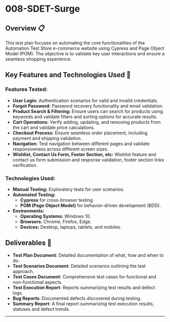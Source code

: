 # 008-SDET-Surge

## Overview 📋

This test plan focuses on automating the core functionalities of the Automation Test Store e-commerce website using Cypress and Page Object Model (POM). The objective is to validate key user interactions and ensure a seamless shopping experience.

## Key Features and Technologies Used 🚀

### Features Tested:
- **User Login:** Authentication scenarios for valid and invalid credentials.
- **Forgot Password:** Password recovery functionality and email validation.
- **Product Search & Filtering:** Ensure users can search for products using keywords and validate filters and sorting options for accurate results.
- **Cart Operations:** Verify adding, updating, and removing products from the cart and validate price calculations.
- **Checkout Process:** Ensure seamless order placement, including payment and shipping validation.
- **Navigation:** Test navigation between different pages and validate responsiveness across different screen sizes.
- **Wishlist, Contact Us Form, Footer Section, etc:** Wishlist feature and contact us form submission and response validation, footer section links verification.

### Technologies Used:
- **Manual Testing:** Exploratory tests for user scenarios.
- **Automated Testing:** 
  - **Cypress** for cross-browser testing.
  - **POM (Page Object Model)** for behavior-driven development (BDD).
- **Environments:**
  - **Operating Systems:** Windows 10.
  - **Browsers:** Chrome, Firefox, Edge.
  - **Devices:** Desktop, laptops, tablets, and mobiles.

## Deliverables 📑

- **Test Plan Document**: Detailed documentation of what, how and when to do.
- **Test Scenarios Document**: Detailed scenarios outlining the test approach.
- **Test Cases Document**: Comprehensive test cases for functional and non-functional aspects.
- **Test Execution Report**: Reports summarizing test results and defect logs.
- **Bug Reports**: Documented defects discovered during testing.
- **Summary Report**: A final report summarizing test execution results, statuses and defect trends.

---
